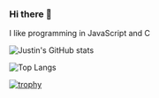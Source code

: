 ### Hi there 👋
I like programming in JavaScript and C

![Justin's GitHub stats](https://github-readme-stats.vercel.app/api?username=Justiniscoding&show_icons=true&theme=algolia)

![Top Langs](https://github-readme-stats.vercel.app/api/top-langs/?username=Justiniscoding&theme=algolia)

[![trophy](https://github-profile-trophy.vercel.app/?username=Justiniscoding&theme=onedark)](https://github.com/ryo-ma/github-profile-trophy)

